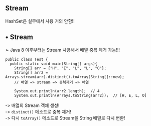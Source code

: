 Stream 
----
HashSet은 실무에서 사용 거의 안함!!  

## • Stream
➢ Java 8 이후부터는 Stream 사용해서 배열 중복 제거 가능!!!  

```
public class Test {
  public static void main(String[] args){
    String[] arr = {"H", "E", "L", "L", "O"};
    String[] arr2 = Arrays.stream(arr).distinct().toArray(String[]::new);
    // 배열 => stream => 중복제거 => 배열
    
    System.out.println(arr2.length);  // 4
    System.out.println(Arrays.toString(arr2));  // [H, E, L, O]
```
-> 배열의 Stream 객체 생성!  
-> `distinct()` 메소드로 중복 제거!  
-> 다시 `toArray()` 메소드로 Stream을 String 배열로 다시 변환!  
